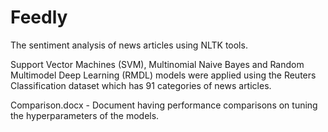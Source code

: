 # Feedly 
The sentiment analysis of news articles using NLTK tools.

Support Vector Machines (SVM), Multinomial Naive Bayes and Random Multimodel Deep Learning (RMDL) models were applied using the Reuters Classification dataset which has 91 categories of news articles. 

Comparison.docx - Document having performance comparisons on tuning the hyperparameters of the models. 
